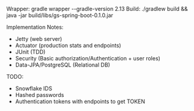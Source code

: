 Wrapper: gradle wrapper --gradle-version 2.13
Build: ./gradlew build && java -jar build/libs/gs-spring-boot-0.1.0.jar

Implementation Notes:
- Jetty (web server)
- Actuator (production stats and endpoints)
- JUnit (TDD)
- Security (Basic authorization/Authentication + user roles)
- Data-JPA/PostgreSQL (Relational DB)

TODO:
- Snowflake IDS
- Hashed passwords
- Authentication tokens with endpoints to get TOKEN